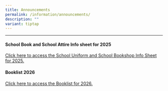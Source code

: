 ```yaml
---
title: Announcements
permalink: /information/announcements/
description: ""
variant: tiptap
---
```

<hr>
<h4><strong>School Book and School Attire Info sheet for 2025</strong></h4>
<p><a href="https://www.eastspringsec.moe.edu.sg/information/students/school-uniforms-pe-attire/" rel="noopener noreferrer nofollow" target="_blank">Click here to access the School Uniform and School Bookshop Info Sheet for 2025.</a>
</p>
<h4><strong>Booklist 2026</strong></h4>
<p><a href="https://www.eastspringsec.moe.edu.sg/information/students/booklist/" rel="noopener noreferrer nofollow" target="_blank">Click here to access the Booklist for 2026.</a>
</p>
<h4></h4>
<p></p>